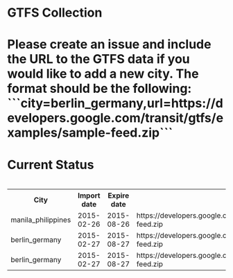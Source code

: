 <h1>GTFS Collection<h1/><p>Please create an issue and include the URL to the GTFS data if you would like to add a new city. The format should be the following: <br>```city=berlin_germany,url=https://developers.google.com/transit/gtfs/examples/sample-feed.zip```<p/><h1>Current Status<h1/><table><tr><th>City</th><th>Import date</th><th>Expire date</th><th>Source</th></tr><tr><td>manila_philippines</td><td>2015-02-26</td><td>2015-08-26</td><td>https://developers.google.com/transit/gtfs/examples/sample-feed.zip</td><tr><td>berlin_germany</td><td>2015-02-27</td><td>2015-08-27</td><td>https://developers.google.com/transit/gtfs/examples/sample-feed.zip</td><tr><td>berlin_germany</td><td>2015-02-27</td><td>2015-08-27</td><td>https://developers.google.com/transit/gtfs/examples/sample-feed.zip</td></table>